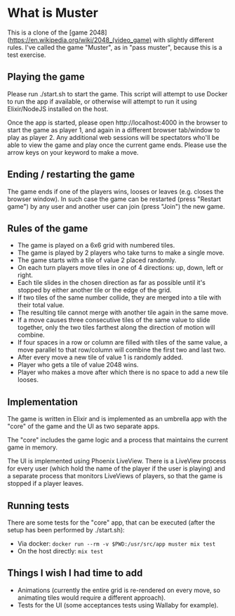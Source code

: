 # What is Muster

This is a clone of the [game
2048](https://en.wikipedia.org/wiki/2048_(video_game) with slightly different
rules. I've called the game "Muster", as in "pass muster", because this is a
test exercise.

## Playing the game

Please run ./start.sh to start the game. This script will attempt to use Docker
to run the app if available, or otherwise will attempt to run it using
Elixir/NodeJS installed on the host.

Once the app is started, please open http://localhost:4000 in the browser to
start the game as player 1, and again in a different browser tab/window to play
as player 2. Any additional web sessions will be spectators who'll be able to
view the game and play once the current game ends. Please use the arrow keys on
your keyword to make a move.

## Ending / restarting the game

The game ends if one of the players wins, looses or leaves (e.g. closes the
browser window). In such case the game can be restarted (press "Restart game")
by any user and another user can join (press "Join") the new game.

## Rules of the game

* The game is played on a 6x6 grid with numbered tiles.
* The game is played by 2 players who take turns to make a single move.
* The game starts with a tile of value 2 placed randomly.
* On each turn players move tiles in one of 4 directions: up, down, left or
  right.
* Each tile slides in the chosen direction as far as possible until it's
  stopped by either another tile or the edge of the grid.
* If two tiles of the same number collide, they are merged into a tile with
  their total value.
* The resulting tile cannot merge with another tile again in the same move.
* If a move causes three consecutive tiles of the same value to slide together,
  only the two tiles farthest along the direction of motion will combine.
* If four spaces in a row or column are filled with tiles of the same value, a
  move parallel to that row/column will combine the first two and last two.
* After every move a new tile of value 1 is randomly added.
* Player who gets a tile of value 2048 wins.
* Player who makes a move after which there is no space to add a new tile
  looses.

## Implementation

The game is written in Elixir and is implemented as an umbrella app with the
"core" of the game and the UI as two separate apps.

The "core" includes the game logic and a process that maintains the current
game in memory.

The UI is implemented using Phoenix LiveView. There is a LiveView process for
every user (which hold the name of the player if the user is playing) and a
separate process that monitors LiveViews of players, so that the game is
stopped if a player leaves.

## Running tests

There are some tests for the "core" app, that can be executed (after the setup
has been performed by ./start.sh):

* Via docker: `docker run --rm -v $PWD:/usr/src/app muster mix test`
* On the host directly: `mix test`

## Things I wish I had time to add

* Animations (currently the entire grid is re-rendered on every move, so
  animating tiles would require a different approach).
* Tests for the UI (some acceptances tests using Wallaby for example).
